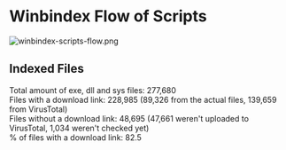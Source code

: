# Winbindex Flow of Scripts

![winbindex-scripts-flow.png](winbindex-scripts-flow.png)

## Indexed Files

<!--FileStats-->
Total amount of exe, dll and sys files: 277,680  
Files with a download link: 228,985 (89,326 from the actual files, 139,659 from VirusTotal)  
Files without a download link: 48,695 (47,661 weren't uploaded to VirusTotal, 1,034 weren't checked yet)  
% of files with a download link: 82.5  
<!--/FileStats-->
